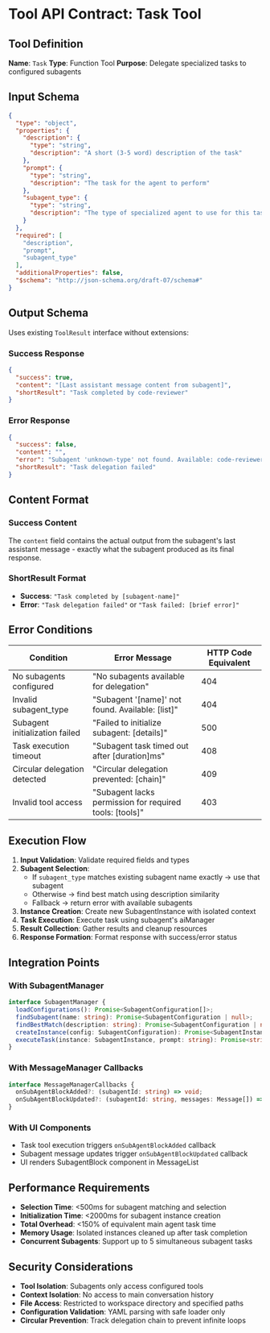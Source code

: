 # Tool API Contract: Task Tool

## Tool Definition

**Name**: `Task`
**Type**: Function Tool
**Purpose**: Delegate specialized tasks to configured subagents

## Input Schema

```json
{
  "type": "object",
  "properties": {
    "description": {
      "type": "string",
      "description": "A short (3-5 word) description of the task"
    },
    "prompt": {
      "type": "string", 
      "description": "The task for the agent to perform"
    },
    "subagent_type": {
      "type": "string",
      "description": "The type of specialized agent to use for this task"
    }
  },
  "required": [
    "description",
    "prompt", 
    "subagent_type"
  ],
  "additionalProperties": false,
  "$schema": "http://json-schema.org/draft-07/schema#"
}
```

## Output Schema

Uses existing `ToolResult` interface without extensions:

### Success Response
```json
{
  "success": true,
  "content": "[Last assistant message content from subagent]",
  "shortResult": "Task completed by code-reviewer"
}
```

### Error Response
```json
{
  "success": false,
  "content": "",
  "error": "Subagent 'unknown-type' not found. Available: code-reviewer, documentation-writer, test-generator",
  "shortResult": "Task delegation failed"
}
```

## Content Format

### Success Content
The `content` field contains the actual output from the subagent's last assistant message - exactly what the subagent produced as its final response.

### ShortResult Format
- **Success**: `"Task completed by [subagent-name]"`  
- **Error**: `"Task delegation failed"` or `"Task failed: [brief error]"`

## Error Conditions

| Condition | Error Message | HTTP Code Equivalent |
|-----------|---------------|---------------------|
| No subagents configured | "No subagents available for delegation" | 404 |
| Invalid subagent_type | "Subagent '[name]' not found. Available: [list]" | 404 |
| Subagent initialization failed | "Failed to initialize subagent: [details]" | 500 |
| Task execution timeout | "Subagent task timed out after [duration]ms" | 408 |
| Circular delegation detected | "Circular delegation prevented: [chain]" | 409 |
| Invalid tool access | "Subagent lacks permission for required tools: [tools]" | 403 |

## Execution Flow

1. **Input Validation**: Validate required fields and types
2. **Subagent Selection**: 
   - If `subagent_type` matches existing subagent name exactly → use that subagent
   - Otherwise → find best match using description similarity
   - Fallback → return error with available subagents
3. **Instance Creation**: Create new SubagentInstance with isolated context
4. **Task Execution**: Execute task using subagent's aiManager
5. **Result Collection**: Gather results and cleanup resources
6. **Response Formation**: Format response with success/error status

## Integration Points

### With SubagentManager
```typescript
interface SubagentManager {
  loadConfigurations(): Promise<SubagentConfiguration[]>;
  findSubagent(name: string): Promise<SubagentConfiguration | null>;
  findBestMatch(description: string): Promise<SubagentConfiguration | null>;
  createInstance(config: SubagentConfiguration): Promise<SubagentInstance>;
  executeTask(instance: SubagentInstance, prompt: string): Promise<string>;
}
```

### With MessageManager Callbacks
```typescript
interface MessageManagerCallbacks {
  onSubAgentBlockAdded?: (subagentId: string) => void;
  onSubAgentBlockUpdated?: (subagentId: string, messages: Message[]) => void;
}
```

### With UI Components
- Task tool execution triggers `onSubAgentBlockAdded` callback
- Subagent message updates trigger `onSubAgentBlockUpdated` callback
- UI renders SubagentBlock component in MessageList

## Performance Requirements

- **Selection Time**: <500ms for subagent matching and selection
- **Initialization Time**: <2000ms for subagent instance creation  
- **Total Overhead**: <150% of equivalent main agent task time
- **Memory Usage**: Isolated instances cleaned up after task completion
- **Concurrent Subagents**: Support up to 5 simultaneous subagent tasks

## Security Considerations

- **Tool Isolation**: Subagents only access configured tools
- **Context Isolation**: No access to main conversation history
- **File Access**: Restricted to workspace directory and specified paths
- **Configuration Validation**: YAML parsing with safe loader only
- **Circular Prevention**: Track delegation chain to prevent infinite loops